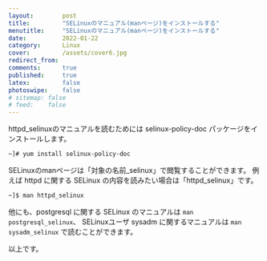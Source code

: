 ```yaml
---
layout:        post
title:         "SELinuxのマニュアル(manページ)をインストールする"
menutitle:     "SELinuxのマニュアル(manページ)をインストールする"
date:          2022-01-22
category:      Linux
cover:         /assets/cover6.jpg
redirect_from:
comments:      true
published:     true
latex:         false
photoswipe:    false
# sitemap: false
# feed:    false
---
```


httpd_selinuxのマニュアルを読むためには selinux-policy-doc パッケージをインストールします。
```bash
~]# yum install selinux-policy-doc
```

SELinuxのmanページは「対象の名前_selinux」で閲覧することができます。
例えば httpd に関する SELinux の内容を読みたい場合は「httpd_selinux」です。
```bash
~]$ man httpd_selinux
```

他にも、postgresql に関する SELinux のマニュアルは `man postgresql_selinux`、
SELinuxユーザ sysadm に関するマニュアルは `man sysadm_selinux` で読むことができます。

以上です。
